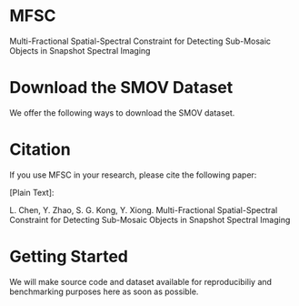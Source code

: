 # MFSC
Multi-Fractional Spatial-Spectral Constraint for Detecting Sub-Mosaic Objects in Snapshot Spectral Imaging

# Download the SMOV Dataset
We offer the following ways to download the SMOV dataset.



# Citation
If you use MFSC in your research, please cite the following paper:

[Plain Text]: 

L. Chen, Y. Zhao, S. G. Kong, Y. Xiong. Multi-Fractional Spatial-Spectral Constraint for Detecting Sub-Mosaic Objects in Snapshot Spectral Imaging

# Getting Started
We will make source code and dataset available for reproducibiliy and benchmarking purposes here as soon as possible.
